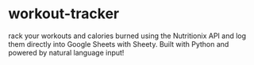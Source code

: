 # workout-tracker
rack your workouts and calories burned using the Nutritionix API and log them directly into Google Sheets with Sheety. Built with Python and powered by natural language input!

